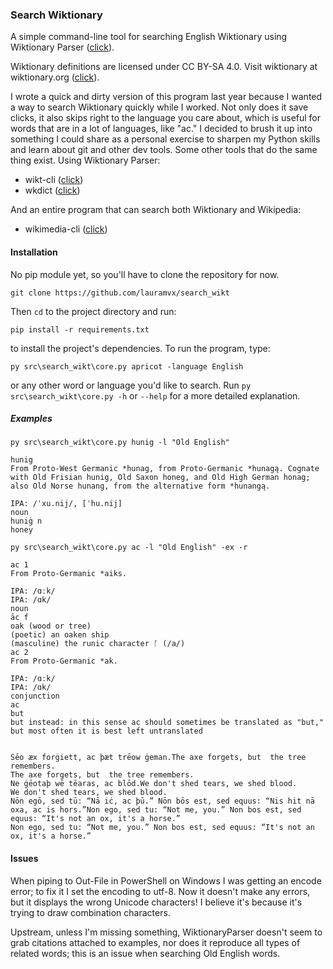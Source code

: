 ### Search Wiktionary

A simple command-line tool for searching English Wiktionary using Wiktionary Parser ([click](https://github.com/Suyash458/WiktionaryParser)).

Wiktionary definitions are licensed under CC BY-SA 4.0. Visit wiktionary at wiktionary.org ([click](wiktionary.org)).

I wrote a quick and dirty version of this program last year because I wanted a way to search Wiktionary quickly while I worked. Not only does it save clicks, it also skips right to the language you care about, which is useful for words that are in a lot of languages, like "ac." I decided to brush it up into something I could share as a personal exercise to sharpen my Python skills and learn about git and other dev tools. Some other tools that do the same thing exist. Using Wiktionary Parser: 
* wikt-cli ([click](https://pypi.org/project/wikt-cli/))
* wkdict ([click](https://pypi.org/project/wkdict/))

And an entire program that can search both Wiktionary and Wikipedia:
* wikimedia-cli ([click](https://pypi.org/project/wkdict/))

#### Installation
No pip module yet, so you'll have to clone the repository for now.
```
git clone https://github.com/lauramvx/search_wikt
```
Then `cd` to the project directory and run:
```
pip install -r requirements.txt
```
to install the project's dependencies. To run the program, type:
```
py src\search_wikt\core.py apricot -language English
```
or any other word or language you'd like to search. Run `py src\search_wikt\core.py -h` or `--help` for a more detailed explanation.

##### Examples
```
py src\search_wikt\core.py hunig -l "Old English"
```

```
hunig
From Proto-West Germanic *hunag, from Proto-Germanic *hunagą. Cognate with Old Frisian hunig, Old Saxon honeg, and Old High German honag; also Old Norse hunang, from the alternative form *hunangą.

IPA: /ˈxu.nij/, [ˈhu.nij]
noun
huniġ n
honey
```
```
py src\search_wikt\core.py ac -l "Old English" -ex -r
```
```
ac 1
From Proto-Germanic *aiks.

IPA: /ɑːk/
IPA: /ɑk/
noun
āc f
oak (wood or tree)
(poetic) an oaken ship
(masculine) the runic character ᚪ (/a/)
ac 2
From Proto-Germanic *ak.

IPA: /ɑːk/
IPA: /ɑk/
conjunction
ac
but
but instead: in this sense ac should sometimes be translated as "but," but most often it is best left untranslated


Sēo æx forġiett, ac þæt trēow ġeman.The axe forgets, but  the tree remembers.
The axe forgets, but  the tree remembers.
Ne ġēotaþ wē tēaras, ac blōd.We don't shed tears, we shed blood.
We don't shed tears, we shed blood.
Nōn egō, sed tū: “Nā iċ, ac þū.” Nōn bōs est, sed equus: “Nis hit nā oxa, ac is hors.”Non ego, sed tu: “Not me, you.” Non bos est, sed equus: “It's not an ox, it's a horse.”
Non ego, sed tu: “Not me, you.” Non bos est, sed equus: “It's not an ox, it's a horse.”
```
#### Issues
When piping to Out-File in PowerShell on Windows I was getting an encode error; to fix it I set the encoding to utf-8. Now it doesn't make any errors, but it displays the wrong Unicode characters! I believe it's because it's trying to draw combination characters.

Upstream, unless I'm missing something, WiktionaryParser doesn't seem to grab citations attached to examples, nor does it reproduce all types of related words; this is an issue when searching Old English words.
